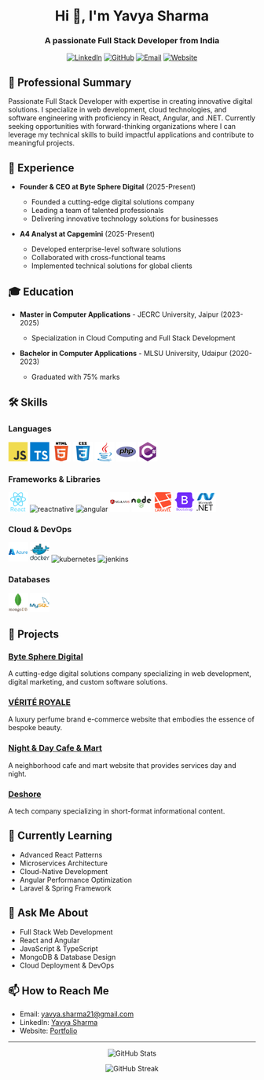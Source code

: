 <h1 align="center">Hi 👋, I'm Yavya Sharma</h1>
<h3 align="center">A passionate Full Stack Developer from India</h3>

<p align="center">
  <a href="https://linkedin.com/in/yavya-sharma-863225165"><img src="https://img.shields.io/badge/LinkedIn-0077B5?style=for-the-badge&logo=linkedin&logoColor=white" alt="LinkedIn"/></a>
  <a href="https://github.com/devYavya"><img src="https://img.shields.io/badge/GitHub-100000?style=for-the-badge&logo=github&logoColor=white" alt="GitHub"/></a>
  <a href="mailto:yavya.sharma21@gmail.com"><img src="https://img.shields.io/badge/Email-D14836?style=for-the-badge&logo=gmail&logoColor=white" alt="Email"/></a>
  <a href="https://bytespheredigital.com"><img src="https://img.shields.io/badge/Website-4285F4?style=for-the-badge&logo=google-chrome&logoColor=white" alt="Website"/></a>
</p>

## 💼 Professional Summary

Passionate Full Stack Developer with expertise in creating innovative digital solutions. I specialize in web development, cloud technologies, and software engineering with proficiency in React, Angular, and .NET. Currently seeking opportunities with forward-thinking organizations where I can leverage my technical skills to build impactful applications and contribute to meaningful projects.

## 🔭 Experience

- **Founder & CEO at Byte Sphere Digital** (2025-Present)
  - Founded a cutting-edge digital solutions company
  - Leading a team of talented professionals
  - Delivering innovative technology solutions for businesses

- **A4 Analyst at Capgemini** (2025-Present)
  - Developed enterprise-level software solutions
  - Collaborated with cross-functional teams
  - Implemented technical solutions for global clients

## 🎓 Education

- **Master in Computer Applications** - JECRC University, Jaipur (2023-2025)
  - Specialization in Cloud Computing and Full Stack Development

- **Bachelor in Computer Applications** - MLSU University, Udaipur (2020-2023)
  - Graduated with 75% marks

## 🛠️ Skills

### Languages

<p align="left">
  <img src="https://raw.githubusercontent.com/devicons/devicon/master/icons/javascript/javascript-original.svg" alt="javascript" width="40" height="40"/>
  <img src="https://raw.githubusercontent.com/devicons/devicon/master/icons/typescript/typescript-original.svg" alt="typescript" width="40" height="40"/>
  <img src="https://raw.githubusercontent.com/devicons/devicon/master/icons/html5/html5-original-wordmark.svg" alt="html5" width="40" height="40"/>
  <img src="https://raw.githubusercontent.com/devicons/devicon/master/icons/css3/css3-original-wordmark.svg" alt="css3" width="40" height="40"/>
  <img src="https://raw.githubusercontent.com/devicons/devicon/master/icons/java/java-original.svg" alt="java" width="40" height="40"/>
  <img src="https://raw.githubusercontent.com/devicons/devicon/master/icons/php/php-original.svg" alt="php" width="40" height="40"/>
  <img src="https://raw.githubusercontent.com/devicons/devicon/master/icons/csharp/csharp-original.svg" alt="csharp" width="40" height="40"/>
</p>

### Frameworks & Libraries

<p align="left">
  <img src="https://raw.githubusercontent.com/devicons/devicon/master/icons/react/react-original-wordmark.svg" alt="react" width="40" height="40"/>
  <img src="https://reactnative.dev/img/header_logo.svg" alt="reactnative" width="40" height="40"/>
  <img src="https://angular.io/assets/images/logos/angular/angular.svg" alt="angular" width="40" height="40"/>
  <img src="https://raw.githubusercontent.com/devicons/devicon/master/icons/angularjs/angularjs-original-wordmark.svg" alt="angularjs" width="40" height="40"/>
  <img src="https://raw.githubusercontent.com/devicons/devicon/master/icons/nodejs/nodejs-original-wordmark.svg" alt="nodejs" width="40" height="40"/>
  <img src="https://raw.githubusercontent.com/devicons/devicon/master/icons/laravel/laravel-plain-wordmark.svg" alt="laravel" width="40" height="40"/>
  <img src="https://raw.githubusercontent.com/devicons/devicon/master/icons/bootstrap/bootstrap-plain-wordmark.svg" alt="bootstrap" width="40" height="40"/>
  <img src="https://raw.githubusercontent.com/devicons/devicon/master/icons/dot-net/dot-net-original-wordmark.svg" alt="dotnet" width="40" height="40"/>
</p>

### Cloud & DevOps

<p align="left">
  <img src="https://raw.githubusercontent.com/devicons/devicon/master/icons/azure/azure-original-wordmark.svg" alt="azure" width="40" height="40"/>
  <img src="https://raw.githubusercontent.com/devicons/devicon/master/icons/docker/docker-original-wordmark.svg" alt="docker" width="40" height="40"/>
  <img src="https://www.vectorlogo.zone/logos/kubernetes/kubernetes-icon.svg" alt="kubernetes" width="40" height="40"/>
  <img src="https://www.vectorlogo.zone/logos/jenkins/jenkins-icon.svg" alt="jenkins" width="40" height="40"/>
</p>

### Databases

<p align="left">
  <img src="https://raw.githubusercontent.com/devicons/devicon/master/icons/mongodb/mongodb-original-wordmark.svg" alt="mongodb" width="40" height="40"/>
  <img src="https://raw.githubusercontent.com/devicons/devicon/master/icons/mysql/mysql-original-wordmark.svg" alt="mysql" width="40" height="40"/>
</p>

## 🚀 Projects

### [Byte Sphere Digital](https://bytespheredigital.com)
A cutting-edge digital solutions company specializing in web development, digital marketing, and custom software solutions.

### [VÉRITÉ ROYALE](https://verite-royale.netlify.app/)
A luxury perfume brand e-commerce website that embodies the essence of bespoke beauty.

### [Night & Day Cafe & Mart](https://night-day-cafe-face.onrender.com/)
A neighborhood cafe and mart website that provides services day and night.

### [Deshore](https://deshore.in)
A tech company specializing in short-format informational content.

## 🌱 Currently Learning

- Advanced React Patterns
- Microservices Architecture
- Cloud-Native Development
- Angular Performance Optimization
- Laravel & Spring Framework

## 💬 Ask Me About

- Full Stack Web Development
- React and Angular
- JavaScript & TypeScript
- MongoDB & Database Design
- Cloud Deployment & DevOps

## 📫 How to Reach Me

- Email: yavya.sharma21@gmail.com
- LinkedIn: [Yavya Sharma](https://linkedin.com/in/yavya-sharma-863225165)
- Website: [Portfolio](https://yavyasharma.netlify.app)

---

<p align="center">
  <img src="https://github-readme-stats.vercel.app/api?username=devYavya&show_icons=true&theme=radical" alt="GitHub Stats" />
</p>

<p align="center">
  <img src="https://github-readme-streak-stats.herokuapp.com/?user=devYavya&theme=dark" alt="GitHub Streak" />
</p>
